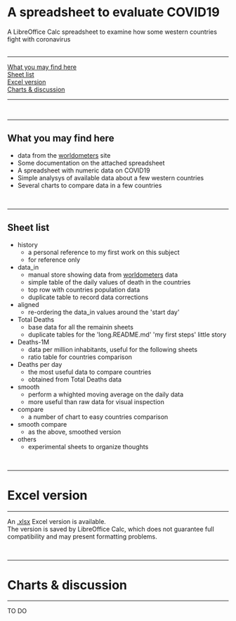 # A spreadsheet to evaluate COVID19

A LibreOffice Calc spreadsheet to examine how some western countries fight with coronavirus  
<br />  

----

[What you may find here](https://github.com/fpirri/covid19/blob/master/spreadsheet.README.md#what-you-may-find-here)  
[Sheet list](https://github.com/fpirri/covid19/blob/master/spreadsheet.README.md#sheet-list)  
[Excel version](https://github.com/fpirri/covid19/blob/master/spreadsheet.README.md#grafici-e-discussione)  
[Charts & discussion](https://github.com/fpirri/covid19/blob/master/spreadsheet.README.md#charts--discussion)  
  
----
   
<br />

----  

What you may find here
----  

* data from the [worldometers](https://www.worldometers.info/coronavirus/#countries) site
* Some documentation on the attached spreadsheet
* A spreadsheet with numeric data on COVID19
* Simple analysys of available data about a few western countries
* Several charts to compare data in a few countries
 <br />

----

Sheet list
----  

* history
    * a personal reference to my first work on this subject
    * for reference only
* data_in
    * manual store showing data from [worldometers](https://www.worldometers.info/coronavirus/#countries) data
    * simple table of the daily values of death in the countries
    * top row with countries population data
    * duplicate table to record data corrections
* aligned
    * re-ordering the data_in values around the 'start day'
* Total Deaths
    * base data for all the remainin sheets
    * duplicate tables for the 'long.README.md' 'my first steps' little story
* Deaths-1M
    * data per million inhabitants, useful for the following sheets
    * ratio table for countries comparison
* Deaths per day
    * the most useful data to compare countries
    * obtained from Total Deaths data
* smooth
    * perform a whighted moving average on the daily data
    * more useful than raw data for visual inspection
* compare
    * a number of chart to easy countries comparison
* smooth compare 
    * as the above, smoothed version
* others
    * experimental sheets to organize thoughts

 <br />

----

# Excel version
----  

An [.xlsx](https://github.com/fpirri/covid19/raw/master/history/last/covid19%20evaluation.xlsx) Excel version is available.  
The version is saved by LibreOffice Calc, which does not guarantee full compatibility and may present formatting problems.  

 <br />

----

# Charts & discussion
----  

 TO DO 

